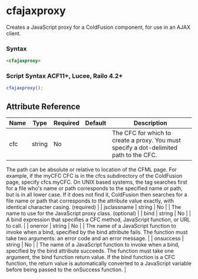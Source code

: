 # cfajaxproxy

Creates a JavaScript proxy for a ColdFusion component, for use in an AJAX client.

### Syntax

```html
<cfajaxproxy>
```

### Script Syntax ACF11+, Lucee, Railo 4.2+

```javascript
cfajaxproxy();
```

## Attribute Reference

| Name | Type | Required | Default | Description |
| --- | --- | --- | --- | --- |
| cfc | string | No |  | The CFC for which to create a proxy. You must specify a dot-delimited path to the CFC.
 The path can be absolute or relative to location of the CFML page.
 For example, if the myCFC CFC is in the cfcs subdirectory of the ColdFusion page, specify cfcs.myCFC.
 On UNIX based systems, the tag searches first for a file who's name or path corresponds to the specified name or path, but is in all lower case.
 If it does not find it, ColdFusion then searches for a file name or path that corresponds to the attribute value exactly, with identical character casing. (required) |
| jsclassname | string | No |  | The name to use for the JavaScript proxy class. (optional) |
| bind | string | No |  | A bind expression that specifies a CFC method, JavaScript function, or URL to call. |
| onerror | string | No |  | The name of a JavaScript function to invoke when a bind, specified by the bind attribute fails. The function must take two arguments: an error code and an error message. |
| onsuccess | string | No |  | The name of a JavaScript function to invoke when a bind, specified by the bind attribute succeeds. The function must take one argument, the bind function return value. If the bind function is a CFC function, the return value is automatically converted to a JavaScript variable before being passed to the onSuccess function. |
